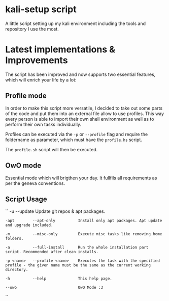 # kali-setup script
A little script setting up my kali environment including the tools and repository I use the most. 


# Latest implementations & Improvements
The script has been improved and now supports two essential features, which will enrich your life by a lot:

## Profile mode
In order to make this script more versatile, I decided to take out some parts of the code and put them into an external file allow to use profiles. This way every person is able to import their own shell environment as well as to perform their own tasks individually. 

Profiles can be executed via the `-p` or `--profile` flag and require the foldername as parameter, which must have the `profile.hs` script.

The `profile.sh` script will then be executed.

## OwO mode
Essential mode which will brigthen your day. It fullfils all requirements as per the geneva conventions. 

## Script Usage
``
	-u 		    --update			Update git repos & apt packages.

	-apt 		--apt-only			Install only apt packages. Apt update and upgrade included.

	-m 		    --misc-only			Execute misc tasks like removing home folders.

	-a 	    	--full-install		Run the whole installation part script. Recommended after clean installs.

	-p <name>	--profile <name>	Executes the task with the specified profile - the given name must be the same as the current working directory. 

	-h 		    --help 				This help page.
    
	--owo							OwO Mode :3
``

